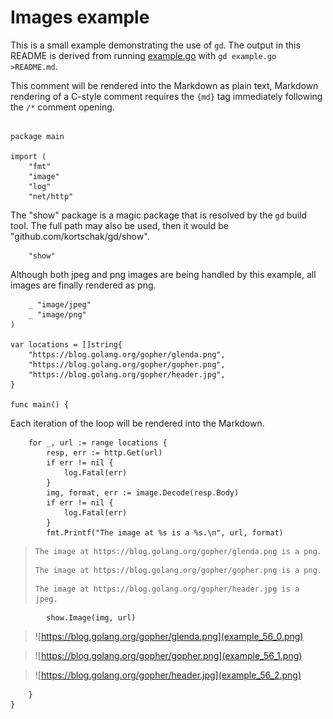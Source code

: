 # Images example

This is a small example demonstrating the use of `gd`. The output
in this README is derived from running [example.go](example.go)
with `gd example.go >README.md`.

This comment will be rendered into the Markdown as plain text,
Markdown rendering of a C-style comment requires the `{md}` tag
immediately following the `/*` comment opening.
```

package main

import (
	"fmt"
	"image"
	"log"
	"net/http"

```
The "show" package is a magic package that is resolved by the
`gd` build tool. The full path may also be used, then it would
be "github.com/kortschak/gd/show".
```
	"show"

```
Although both jpeg and png images are being handled by this
example, all images are finally rendered as png.
```
	_ "image/jpeg"
	_ "image/png"
)

var locations = []string{
	"https://blog.golang.org/gopher/glenda.png",
	"https://blog.golang.org/gopher/gopher.png",
	"https://blog.golang.org/gopher/header.jpg",
}

func main() {
```
Each iteration of the loop will be rendered into the Markdown.
```
	for _, url := range locations {
		resp, err := http.Get(url)
		if err != nil {
			log.Fatal(err)
		}
		img, format, err := image.Decode(resp.Body)
		if err != nil {
			log.Fatal(err)
		}
		fmt.Printf("The image at %s is a %s.\n", url, format)
```
> ```stdout
> The image at https://blog.golang.org/gopher/glenda.png is a png.
> ```
> ```stdout
> The image at https://blog.golang.org/gopher/gopher.png is a png.
> ```
> ```stdout
> The image at https://blog.golang.org/gopher/header.jpg is a jpeg.
> ```
```
		show.Image(img, url)
```
> ![https://blog.golang.org/gopher/glenda.png](example_56_0.png)

> ![https://blog.golang.org/gopher/gopher.png](example_56_1.png)

> ![https://blog.golang.org/gopher/header.jpg](example_56_2.png)
```
	}
}
```
